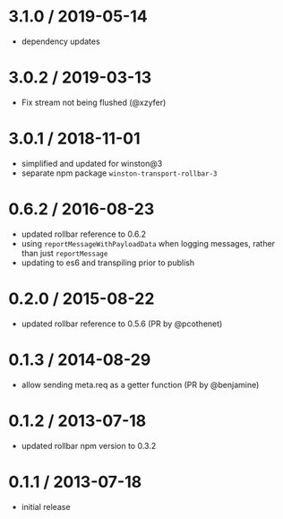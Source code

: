 3.1.0 / 2019-05-14
==================
  * dependency updates

3.0.2 / 2019-03-13
==================
  * Fix stream not being flushed (@xzyfer)

3.0.1 / 2018-11-01
==================
  * simplified and updated for winston@3
  * separate npm package `winston-transport-rollbar-3`

0.6.2 / 2016-08-23
==================
  * updated rollbar reference to 0.6.2
  * using `reportMessageWithPayloadData` when logging messages, rather than just `reportMessage`
  * updating to es6 and transpiling prior to publish

0.2.0 / 2015-08-22
==================
  * updated rollbar reference to 0.5.6 (PR by @pcothenet)

0.1.3 / 2014-08-29
==================
  * allow sending meta.req as a getter function (PR by @benjamine)

0.1.2 / 2013-07-18
==================
  * updated rollbar npm version to 0.3.2

0.1.1 / 2013-07-18
==================
  * initial release
